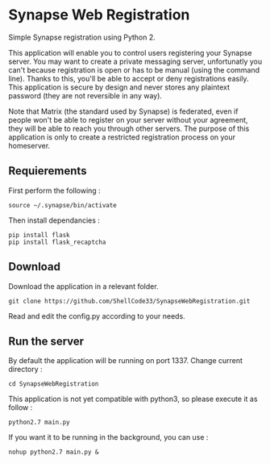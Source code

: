 # Synapse Web Registration
Simple Synapse registration using Python 2.

This application will enable you to control users registering your Synapse server. You may want to create a private messaging server, unfortunatly you can't because registration is open or has to be manual (using the command line). Thanks to this, you'll be able to accept or deny registrations easily. This application is secure by design and never stores any plaintext password (they are not reversible in any way).

Note that Matrix (the standard used by Synapse) is federated, even if people won't be able to register on your server without your agreement, they will be able to reach you through other servers. The purpose of this application is only to create a restricted registration process on your homeserver.

## Requierements
First perform the following :
```
source ~/.synapse/bin/activate
```

Then install dependancies :
```
pip install flask
pip install flask_recaptcha
```

## Download
Download the application in a relevant folder.
```
git clone https://github.com/ShellCode33/SynapseWebRegistration.git
```
Read and edit the config.py according to your needs.

## Run the server
By default the application will be running on port 1337.
Change current directory :
```
cd SynapseWebRegistration
```
This application is not yet compatible with python3, so please execute it as follow :
```
python2.7 main.py
```

If you want it to be running in the background, you can use :
```
nohup python2.7 main.py &
```

